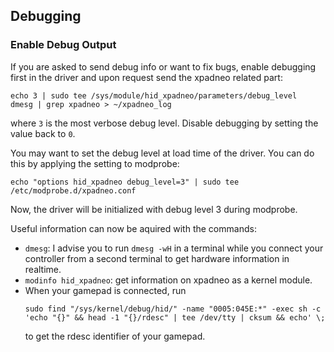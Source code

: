 ## Debugging
### Enable Debug Output
If you are asked to send debug info or want to fix bugs, enable debugging
first in the driver and upon request send the xpadneo related part:

```
echo 3 | sudo tee /sys/module/hid_xpadneo/parameters/debug_level
dmesg | grep xpadneo > ~/xpadneo_log
```

where `3` is the most verbose debug level. Disable debugging by setting the
value back to `0`.

You may want to set the debug level at load time of the driver. You can do
this by applying the setting to modprobe:

```
echo "options hid_xpadneo debug_level=3" | sudo tee /etc/modprobe.d/xpadneo.conf
```

Now, the driver will be initialized with debug level 3 during modprobe.

Useful information can now be aquired with the commands:

* `dmesg`: I advise you to run `dmesg -wH` in a terminal while you connect your controller from a second terminal to get hardware information in realtime.
* `modinfo hid_xpadneo`: get information on xpadneo as a kernel module.
* When your gamepad is connected, run
  ```console
  sudo find "/sys/kernel/debug/hid/" -name "0005:045E:*" -exec sh -c 'echo "{}" && head -1 "{}/rdesc" | tee /dev/tty | cksum && echo' \;
  ```
  to get the rdesc identifier of your gamepad.
